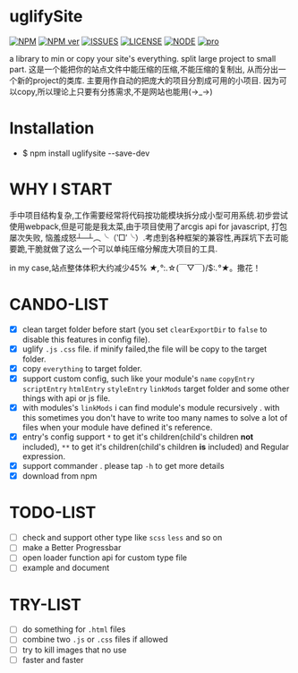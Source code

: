 # uglifySite

[![NPM](https://api.travis-ci.org/MAGICSCIENTIST/uglifySite.svg?branch=master)](https://travis-ci.org/MAGICSCIENTIST/uglifySite) [![NPM ver](https://img.shields.io/npm/v/uglifysite.svg?style=flat)](https://www.npmjs.com/package/uglifysite) [![ISSUES](https://img.shields.io/github/issues/MAGICSCIENTIST/uglifySite.svg)](https://github.com/MAGICSCIENTIST/uglifySite/issues) [![LICENSE](https://img.shields.io/github/license/MAGICSCIENTIST/uglifySite.svg)](https://github.com/MAGICSCIENTIST/uglifySite/blob/master/LICENSE) [![NODE](https://img.shields.io/badge/node-%3E6.11.2-brightgreen.svg)](https://nodejs.org/en/) [![pro]( http://progressed.io/bar/80?title=completed)]()




 
 
a library to min or copy your site's everything. split large project to small part.
这是一个能把你的站点文件中能压缩的压缩,不能压缩的复制出, 从而分出一个新的project的类库. 主要用作自动的把庞大的项目分割成可用的小项目.
因为可以copy,所以理论上只要有分拣需求,不是网站也能用(→_→)

# Installation
 

* $  npm install uglifysite --save-dev


# WHY I START
手中项目结构复杂,工作需要经常将代码按功能模块拆分成小型可用系统.初步尝试使用webpack,但是可能是我太菜,由于项目使用了arcgis api for javascript, 打包屡次失败, 恼羞成怒┴─┴︵╰（‵□′╰）.考虑到各种框架的兼容性,再踩坑下去可能要跪,干脆就做了这么一个可以单纯压缩分解庞大项目的工具.

in my case,站点整体体积大约减少45% *★,°*:.☆\(￣▽￣)/$:*.°★*。撒花！

# CANDO-LIST
- [x] clean target folder before start (you set `clearExportDir` to `false`  to disable this features in config file).
- [x] uglify `.js` `.css` file. if minify failed,the file will be copy to the target folder.
- [x] copy `everything` to target folder.
- [x] support custom config, such like your module's `name` `copyEntry` `scriptEntry` `htmlEntry` `styleEntry` `linkMods` target folder and some other things with api or js file.
- [x] with modules's `linkMods` i can find module's module recursively . with this sometimes you don't have to write too many names to solve a lot of files when your module have defined it's reference.
- [x] entry's config support `*` to get it's children(child's children **not** included), `**` to get it's children(child's children **is** included) and Regular expression.
- [x] support commander . please tap `-h` to get more details
- [x] download from npm 

# TODO-LIST
- [ ] check and support other type like `scss` `less` and so on
- [ ] make a Better Progressbar
- [ ] open loader function api for custom type file
- [ ] example and document

# TRY-LIST
- [ ] do something for `.html` files
- [ ] combine two `.js` or `.css` files if allowed
- [ ] try to kill images that no use
- [ ] faster and faster

